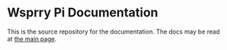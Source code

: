 # Wsprry Pi Documentation

This is the source repository for the documentation. The docs may be read at [the main page](http://wsprdocs.aa0nt.net/).
